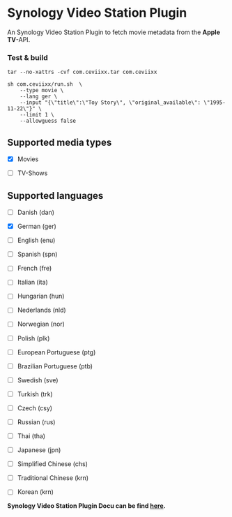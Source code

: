 # Synology Video Station Plugin
An Synology Video Station Plugin to fetch movie metadata from the **Apple TV**-API.

### Test & build
```
tar --no-xattrs -cvf com.ceviixx.tar com.ceviixx
```
```
sh com.ceviixx/run.sh  \
    --type movie \
    --lang ger \
    --input "{\"title\":\"Toy Story\", \"original_available\": \"1995-11-22\"}" \
    --limit 1 \
    --allowguess false
```


## Supported media types
- [x] Movies
- [ ] TV-Shows


## Supported languages
- [ ] Danish (dan)
- [x] German (ger)
- [ ] English (enu)
- [ ] Spanish (spn)
- [ ] French (fre)
- [ ] Italian (ita)
- [ ] Hungarian (hun)
- [ ] Nederlands (nld)
- [ ] Norwegian (nor)
- [ ] Polish (plk)
- [ ] European Portuguese (ptg)
- [ ] Brazilian Portuguese (ptb)
- [ ] Swedish (sve)
- [ ] Turkish (trk)
- [ ] Czech (csy)
- [ ] Russian (rus)
- [ ] Thai (tha)
- [ ] Japanese (jpn)
- [ ] Simplified Chinese (chs)
- [ ] Traditional Chinese (krn)
- [ ] Korean (krn)



**Synology Video Station Plugin Docu can be find [here](https://download.synology.com/download/Document/Software/DeveloperGuide/Package/VideoStation/All/enu/Synology_Video_Station_API_enu.pdf).**
